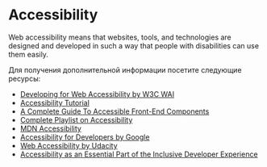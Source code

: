 # Accessibility

Web accessibility means that websites, tools, and technologies are designed and developed in such a way that people with disabilities can use them easily.

Для получения дополнительной информации посетите следующие ресурсы:

- [Developing for Web Accessibility by W3C WAI](https://www.w3.org/WAI/tips/developing/)
- [Accessibility Tutorial](https://www.w3schools.com/accessibility/index.php)
- [A Complete Guide To Accessible Front-End Components](https://www.smashingmagazine.com/2021/03/complete-guide-accessible-front-end-components/)
- [Complete Playlist on Accessibility](https://youtube.com/playlist?list=PLNYkxOF6rcICWx0C9LVWWVqvHlYJyqw7g)
- [MDN Accessibility](https://developer.mozilla.org/en-US/docs/Web/Accessibility)
- [Accessibility for Developers by Google](https://web.dev/accessibility)
- [Web Accessibility by Udacity](https://www.udacity.com/course/web-accessibility--ud891)
- [Accessibility as an Essential Part of the Inclusive Developer Experience](https://thenewstack.io/accessibility-as-an-essential-part-of-the-inclusive-developer-experience/)
